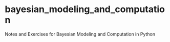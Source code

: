 # bayesian_modeling_and_computation
Notes and Exercises for Bayesian Modeling and Computation in Python
